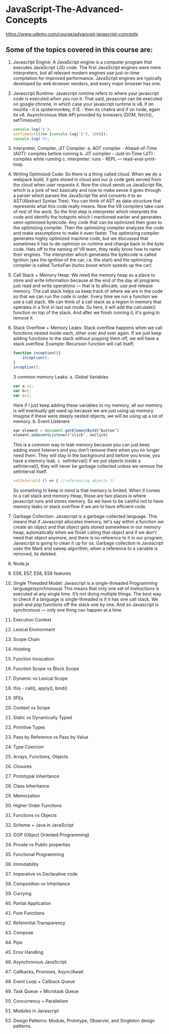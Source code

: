 # JavaScript-The-Advanced-Concepts

https://www.udemy.com/course/advanced-javascript-concepts

## Some of the topics covered in this course are:

1. Javascript Engine: A JavaScript engine is a computer program that executes JavaScript (JS) code. The first JavaScript engines were mere interpreters, but all relevant modern engines use just-in-time compilation for improved performance. JavaScript engines are typically developed by web browser vendors, and every major browser has one.

2. Javascript Runtime: Javascript runtime refers to where your javascript code is executed when you run it. That said, javascript can be executed on google chrome, in which case your javascript runtime is v8, if on mozilla - it is spidermonkey, if IE - then its chakra and if on node, again its v8. Asynchronous Web API provided by browsers (DOM, fetch(), setTimeout())

   ```JavaScript
   console.log('1');
   setTimeout(()=> {console.log('2'), 1000});
   console.log('3);

   ```

3. Interpreter, Compiler, JIT Compiler: 
     a. AOT compiler - Ahead-of-Time (AOT): compiles before running
     b. JIT compiler - Just-in-Time (JIT) : compiles while running
     c. interpreter: runs - REPL — read-eval-print-loop.

4. Writing Optimized Code: So there is a thing called cloud. When we do a webpack build, it gets stored in cloud and our js code gets served from the cloud when user requests it. Now the cloud sends us JavaScript file, which is a junk of text basically and now to make sense it goes through a parser which parses the JavaScript file and converts it to an AST(Abstract Syntax Tree). You can think of AST as data-structure that represents what this code really means.
Now the V8 compilers take care of rest of the work. So the first step is interpreter which interprets the code and identify the hotspots which I mentioned earlier and generates semi-optimized bytecode. Any code that can be optimized then goes to the optimizing compiler. Then the optimizing compiler analyzes the code and make assumptions to make it even faster. The optimizing compiler generates highly optimized machine code, but we discussed that sometimes it has to de-optimize on runtime and change back to the byte code. Hats off to the naming of V8 team, they really know how to name their engines. The interpreter which generates the bytecode is called Ignition (yes the ignition of the car, i.e. the start) and the optimizing compiler is called TurboFan (turbo boost which speeds up the car).

5. Call Stack + Memory Heap: We need the memory heap as a place to store and write information because at the end of the day all programs just read and write operations — that is to allocate, use and release memory.
The call stack helps us keep track of where we are in the code so that we can run the code in order.  Every time we run a function we use a call stack. We can think of a call stack as a region in memory that operates in a first in last out mode. So here, it will add the calculate() function on top of the stack. And after we finish running it, it's going to remove it.

6. Stack Overflow + Memory Leaks: Stack overflow happens when we call functions nested inside each, other over and over again. If we just keep adding functions to the stack without popping them off, we will have a stack overflow. Example: Recursion function will call itself;

   ```JavaScript
   function inception(){
       inception();
   }
   inception();
   ```

   3 common memory Leaks:
   a. Global Variables

   ```JavaScript
   var a =1;
   var b=1;
   var c=1;
   ```

   Here if I just keep adding these variables to my memory, all our memory is will eventually get used up because we are just using up memory. Imagine if these were deeply nested objects, we will be using up a lot of memory.
   b. Event Listeners

   ```JavaScript
   var element = document.getElementById(‘button’)
   element.addeventListener(‘click’, onClick)
   ```

   This is a common way to leak memory because you can just keep adding event listeners and you don't remove them when you no longer need them. They will stay in the background and before you know, you have a memory leak.
   c. setInterval()
   If we put objects inside a setInterval(), they will never be garbage collected unless we remove the setInterval itself.

   ```JavaScript
   setInterval( () => { //referencing objects })
   ```

   So something to keep in mind is that memory is limited. When it comes to a call stack and memory Heap, those are two places is where javascript runs and stores memory. So we have to be careful not to have memory leaks or stack overflow if we are to have efficient code.

7. Garbage Collection: Javascript is a garbage-collected language. This means that if Javascript allocates memory, let's say within a function we create an object and that object gets stored somewhere in our memory heap, automatically when we finish calling that object and if we don't need that object anymore, and there is no reference to it in our program, Javascript is going to clean it up for us. Garbage collection in Javascript uses the Mark and sweep algorithm; when a reference to a variable is removed, its deleted.

8. Node.js

9. ES6, ES7, ES8, ES9 features

10. Single Threaded Model: Javascript is a single-threaded Programming language(synchronous)
This means that only one set of instructions is executed at any single time. It’s not doing multiple things. The best way to check if a language is single-threaded is if it has one call stack. We push and pop functions off the stack one by one. And so Javascript is synchronous — only one thing can happen at a time.

11. Execution Context

12. Lexical Environment

13. Scope Chain

14. Hoisting

15. Function Invocation

16. Function Scope vs Block Scope

17. Dynamic vs Lexical Scope

18. this - call(), apply(), bind()

19. IIFEs

20. Context vs Scope

21. Static vs Dynamically Typed

22. Primitive Types

23. Pass by Reference vs Pass by Value

24. Type Coercion

25. Arrays, Functions, Objects

26. Closures

27. Prototypal Inheritance

28. Class Inheritance

29. Memoization

30. Higher Order Functions

31. Functions vs Objects

32. Scheme + Java in JavaScript

33. OOP (Object Oriented Programming)

34. Private vs Public properties

35. Functional Programming

36. Immutability

37. Imperative vs Declarative code

38. Composition vs Inheritance

39. Currying

40. Partial Application

41. Pure Functions

42. Referential Transparency

43. Compose

44. Pipe

45. Error Handling

46. Asynchronous JavaScript

47. Callbacks, Promises, Async/Await

48. Event Loop + Callback Queue

49. Task Queue + Microtask Queue

50. Concurrency + Parallelism

51. Modules in Javascript

52. Design Patterns: Module, Prototype, Observer, and Singleton design patterns.
